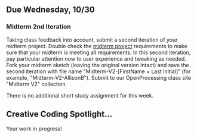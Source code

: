 ## Due Wednesday, 10/30  
  
### **Midterm 2nd Iteration**    
Taking class feedback into account, submit a second iteration of your midterm project. Double check the [midterm project](https://github.com/entertainmenttechnology/Berkoy-MTEC1201-Fall2024/wiki/Midterm-Project) requirements to make sure that your midterm is meeting all requirements. In this second iteration, pay particular attention now to user experience and tweaking as needed. Fork your midterm sketch (leaving the original version intact) and save the second iteration with file name "Midterm-V2-[FirstName + Last Initial]" (for example, "Midterm-V2-AllisonB"). Submit to our OpenProcessing class site "Midterm V2" collection.

There is no additional short study assignment for this week.       


## **Creative Coding Spotlight...**     
Your work in progress!   
  
  
  



  
